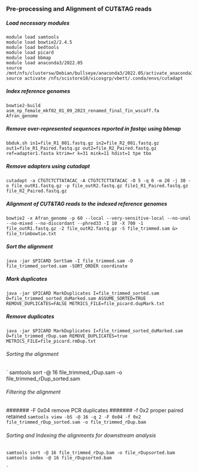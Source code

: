 ### Pre-processing and Alignment of CUT&TAG reads
##### Load necessary modules 
```
module load samtools
module load bowtie2/2.4.5
module load bedtools
module load picard
module load bbmap
module load anaconda3/2022.05
source /mnt/nfs/clustersw/Debian/bullseye/anaconda3/2022.05/activate_anaconda3_2022.05.txt
source activate /nfs/scistore18/vicosgrp/vbett/.conda/envs/cutadapt
```
##### Index reference genomes

`
bowtie2-build asm_np_female_mkf02_01_09_2023_renamed_final_fin_wscaff.fa Afran_genome
`

##### Remove over-represented sequences reported in fastqc using bbmap
`
bbduk.sh in1=file_R1_001.fastq.gz in2=file_R2_001.fastq.gz out1=file_R1_Paired.fastq.gz out2=file_R2_Paired.fastq.gz ref=adapter1.fasta ktrim=r k=31 mink=11 hdist=1 tpe tbo
`

##### Remove adapters using cutadapt
`
cutadapt -a CTGTCTCTTATACAC -A CTGTCTCTTATACAC -O 5 -q 0 -m 20 -j 30 -o file_outR1.fastq.gz -p file_outR2.fastq.gz file1_R1_Paired.fastq.gz file_R2_Paired.fastq.gz
`

##### Alignment of CUT&TAG reads to the indexed reference genomes
`
bowtie2 -x Afran_genome -p 60 --local --very-sensitive-local --no-unal --no-mixed --no-discordant --phred33 -I 10 -X 700 -1 file_outR1.fastq.gz -2 file_outR2.fastq.gz -S file_trimmed.sam &> file_trimbowtie.txt
`

##### Sort the alignment
`
java -jar $PICARD SortSam -I file_trimmed.sam -O file_trimmed_sorted.sam -SORT_ORDER coordinate
`

##### Mark duplicates
`
java -jar $PICARD MarkDuplicates I=file_trimmed_sorted.sam O=file_trimmed_sorted_duMarked.sam ASSUME_SORTED=TRUE REMOVE_DUPLICATES=FALSE METRICS_FILE=file_picard.dupMark.txt
`

##### Remove duplicates
`
java -jar $PICARD MarkDuplicates I=file_trimmed_sorted_duMarked.sam O=file_trimmed_rDup.sam REMOVE_DUPLICATES=true METRICS_FILE=file_picard.rmDup.txt
`

###### Sorting the alignment
`
samtools sort -@ 16 file_trimmed_rDup.sam -o file_trimmed_rDup_sorted.sam

###### Filtering the alignment 
####### -F 0x04 remove PCR duplicates
#######  -f 0x2 proper paired retained
`
samtools view -bS -@ 16 -q 2 -F 0x04 -f 0x2 file_trimmed_rDup_sorted.sam -o file_trimmed_rDup.bam
`
###### Sorting and Indexing the alignments for downstream analysis
```
samtools sort -@ 16 file_trimmed_rDup.bam -o file_rDupsorted.bam
samtools index -@ 16 file_rDupsorted.bam

`
